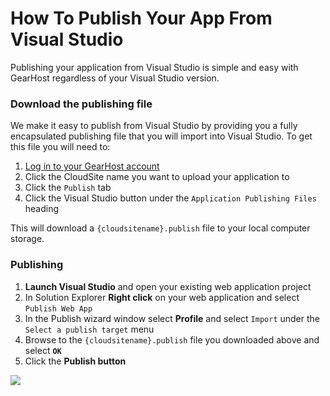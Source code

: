# How To Publish Your App From Visual Studio
Publishing your application from Visual Studio is simple and easy with GearHost regardless of your Visual Studio version.

### Download the publishing file
We make it easy to publish from Visual Studio by providing you a fully encapsulated publishing file that you will import into Visual Studio. To get this file you will need to:

1. [Log in to your GearHost account](https://my.gearhost.com/account/login)
2. Click the CloudSite name you want to upload your application to
3. Click the `Publish` tab
4. Click the Visual Studio button under the `Application Publishing Files` heading

This will download a `{cloudsitename}.publish` file to your local computer storage.

### Publishing
1. **Launch Visual Studio** and open your existing web application project
2. In Solution Explorer **Right click** on your web application and select `Publish Web App`
3. In the Publish wizard window select **Profile** and select `Import` under the `Select a publish target` menu
4. Browse to the `{cloudsitename}.publish` file you downloaded above and select **`OK`**
5. Click the **Publish button**

![](https://raw.githubusercontent.com/GearHost/docs/master/Images/vspublish.png)
